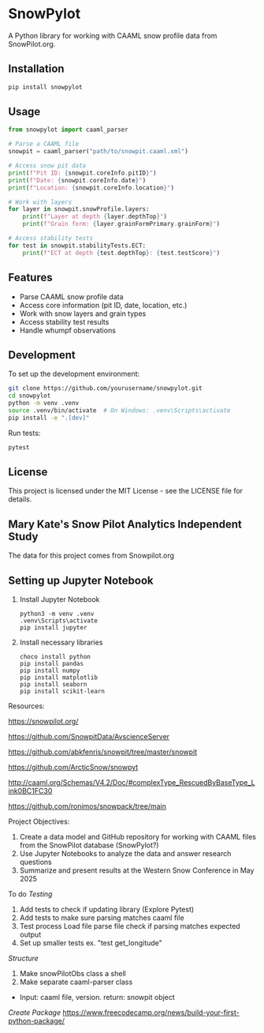 # SnowPylot

A Python library for working with CAAML snow profile data from SnowPilot.org.

## Installation

```bash
pip install snowpylot
```

## Usage

```python
from snowpylot import caaml_parser

# Parse a CAAML file
snowpit = caaml_parser("path/to/snowpit.caaml.xml")

# Access snow pit data
print(f"Pit ID: {snowpit.coreInfo.pitID}")
print(f"Date: {snowpit.coreInfo.date}")
print(f"Location: {snowpit.coreInfo.location}")

# Work with layers
for layer in snowpit.snowProfile.layers:
    print(f"Layer at depth {layer.depthTop}")
    print(f"Grain form: {layer.grainFormPrimary.grainForm}")

# Access stability tests
for test in snowpit.stabilityTests.ECT:
    print(f"ECT at depth {test.depthTop}: {test.testScore}")
```

## Features

- Parse CAAML snow profile data
- Access core information (pit ID, date, location, etc.)
- Work with snow layers and grain types
- Access stability test results
- Handle whumpf observations

## Development

To set up the development environment:

```bash
git clone https://github.com/yourusername/snowpylot.git
cd snowpylot
python -m venv .venv
source .venv/bin/activate  # On Windows: .venv\Scripts\activate
pip install -e ".[dev]"
```

Run tests:
```bash
pytest
```

## License

This project is licensed under the MIT License - see the LICENSE file for details.

## Mary Kate's Snow Pilot Analytics Independent Study

 The data for this project comes from Snowpilot.org


 ## Setting up Jupyter Notebook

 1. Install Jupyter Notebook
    
    ```
    python3 -m venv .venv
    .venv\Scripts\activate
    pip install jupyter

    ```

2. Install necessary libraries

   ```
   choco install python
   pip install pandas
   pip install numpy
   pip install matplotlib
   pip install seaborn
   pip install scikit-learn
   ```

Resources:

https://snowpilot.org/

https://github.com/SnowpitData/AvscienceServer

https://github.com/abkfenris/snowpit/tree/master/snowpit

https://github.com/ArcticSnow/snowpyt

http://caaml.org/Schemas/V4.2/Doc/#complexType_RescuedByBaseType_Link0BC1FC30

https://github.com/ronimos/snowpack/tree/main


Project Objectives:

1. Create a data model and GitHub repository for working with CAAML files from the SnowPilot database (SnowPylot?)
2. Use Jupyter Notebooks to analyze the data and answer research questions
3. Summarize and present results at the Western Snow Conference in May 2025



To do
*Testing*
1. Add tests to check if updating library (Explore Pytest)
2. Add tests to make sure parsing matches caaml file
3. Test process
   Load file
   parse file
   check if parsing matches expected output
4. Set up smaller tests
   ex. "test get_longitude"

*Structure*
1. Make snowPilotObs class a shell
2. Make separate caaml-parser class
* Input: caaml file, version. return: snowpit object

*Create Package*
https://www.freecodecamp.org/news/build-your-first-python-package/
